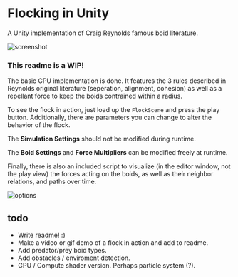 # Flocking in Unity
A Unity implementation of Craig Reynolds famous boid literature.

![screenshot](https://i.imgur.com/CaDNBkm.png)

### This readme is a WIP!

The basic CPU implementation is done. It features the 3 rules described in Reynolds original literature (seperation, alignment, cohesion) as well as a repellant force to keep the boids contrained within a radius.

To see the flock in action, just load up the `FlockScene` and press the play button. Additionally, there are parameters you can change to alter the behavior of the flock.

The **Simulation Settings** should not be modified during runtime.

The **Boid Settings** and **Force Multipliers** can be modified freely at runtime.

Finally, there is also an included script to visualize (in the editor window, not the play view) the forces acting on the boids, as well as their neighbor relations, and paths over time.

![options](https://i.imgur.com/uDXdKGe.png)

## todo

- Write readme! :)
- Make a video or gif demo of a flock in action and add to readme.
- Add predator/prey boid types.
- Add obstacles / enviroment detection.
- GPU / Compute shader version. Perhaps particle system (?).